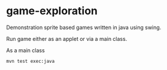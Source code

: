 game-exploration
================

Demonstration sprite based games written in java using swing.

Run game either as an applet or via a main class.

As a main class

    mvn test exec:java
